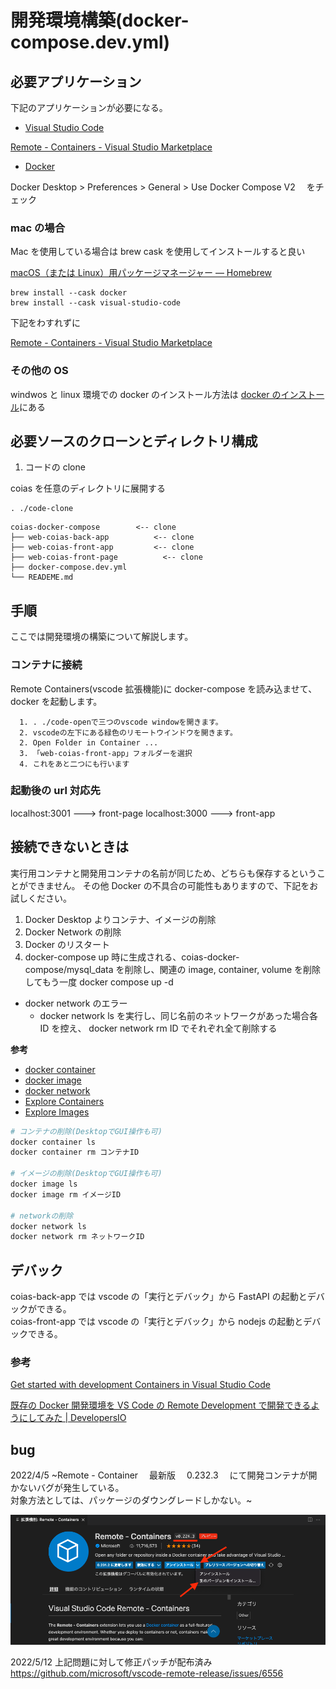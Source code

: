 # 開発環境構築(docker-compose.dev.yml)

## 必要アプリケーション

下記のアプリケーションが必要になる。

- [Visual Studio Code](https://azure.microsoft.com/ja-jp/products/visual-studio-code/)

[Remote - Containers - Visual Studio Marketplace](https://marketplace.visualstudio.com/items?itemName=ms-vscode-remote.remote-containers)

- [Docker](https://www.docker.com/products/docker-desktop)

Docker Desktop > Preferences > General > Use Docker Compose V2 　をチェック

### mac の場合

Mac を使用している場合は brew cask を使用してインストールすると良い

[macOS（または Linux）用パッケージマネージャー — Homebrew](https://brew.sh/index_ja)

```
brew install --cask docker
brew install --cask visual-studio-code
```

下記をわすれずに

[Remote - Containers - Visual Studio Marketplace](https://marketplace.visualstudio.com/items?itemName=ms-vscode-remote.remote-containers)

### その他の OS

windwos と linux 環境での docker のインストール方法は [docker のインストール](./dockerのインストール.md)にある

## 必要ソースのクローンとディレクトリ構成

1. コードの clone

coias を任意のディレクトリに展開する

```
. ./code-clone
```

```
coias-docker-compose        <-- clone
├── web-coias-back-app          <-- clone
├── web-coias-front-app         <-- clone
├── web-coias-front-page          <-- clone
├── docker-compose.dev.yml
└── READEME.md
```

## 手順

ここでは開発環境の構築について解説します。

### コンテナに接続

Remote Containers(vscode 拡張機能)に docker-compose を読み込ませて、docker を起動します。

      1. . ./code-openで三つのvscode windowを開きます。
      2. vscodeの左下にある緑色のリモートウインドウを開きます。
      2. Open Folder in Container ...
      3. 「web-coias-front-app」フォルダーを選択
      4. これをあと二つにも行います

### 起動後の url 対応先

localhost:3001 ---> front-page
localhost:3000 ---> front-app

## 接続できないときは

実行用コンテナと開発用コンテナの名前が同じため、どちらも保存するということができません。
その他 Docker の不具合の可能性もありますので、下記をお試しください。

1. Docker Desktop よりコンテナ、イメージの削除
2. Docker Network の削除
3. Docker のリスタート
4. docker-compose up 時に生成される、coias-docker-compose/mysql_data を削除し、関連の image, container, volume を削除してもう一度 docker compose up -d

- docker network のエラー
  - docker network ls を実行し、同じ名前のネットワークがあった場合各 ID を控え、 docker network rm ID でそれぞれ全て削除する

**参考**

- [docker container](https://docs.docker.com/engine/reference/commandline/container/)
- [docker image](https://docs.docker.com/engine/reference/commandline/image/)
- [docker network](https://docs.docker.com/engine/reference/commandline/network/)
- [Explore Containers](https://docs.docker.com/desktop/use-desktop/container/)
- [Explore Images](https://docs.docker.com/desktop/use-desktop/images/)

```bash
# コンテナの削除(DesktopでGUI操作も可)
docker container ls
docker container rm コンテナID

# イメージの削除(DesktopでGUI操作も可)
docker image ls
docker image rm イメージID

# networkの削除
docker network ls
docker network rm ネットワークID
```

## デバック

coias-back-app では vscode の「実行とデバック」から FastAPI の起動とデバックができる。  
coias-front-app では vscode の「実行とデバック」から nodejs の起動とデバックできる。

### 参考

[Get started with development Containers in Visual Studio Code](https://code.visualstudio.com/docs/remote/containers-tutorial)

[既存の Docker 開発環境を VS Code の Remote Development で開発できるようにしてみた | DevelopersIO](https://dev.classmethod.jp/articles/add-vs-code-remote-development-settings-to-existing-docker-environment/)

## bug

2022/4/5
~Remote - Container 　最新版　 0.232.3 　にて開発コンテナが開かないバグが発生している。  
対象方法としては、パッケージのダウングレードしかない。~

![image](./image/dev/remote-containers-version.png)

2022/5/12
上記問題に対して修正パッチが配布済み
https://github.com/microsoft/vscode-remote-release/issues/6556
